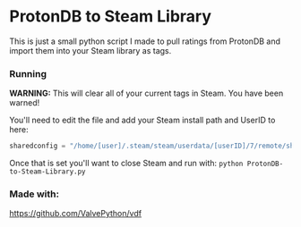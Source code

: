 # ProtonDB to Steam Library

This is just a small python script I made to pull ratings from ProtonDB and import them into your Steam library as tags. 

### Running

**WARNING:** This will clear all of your current tags in Steam. You have been warned!

You'll need to edit the file and add your Steam install path and UserID to here:

```python
sharedconfig = "/home/[user]/.steam/steam/userdata/[userID]/7/remote/sharedconfig.vdf"
```

Once that is set you'll want to close Steam and run with: `python ProtonDB-to-Steam-Library.py`

### Made with:

https://github.com/ValvePython/vdf